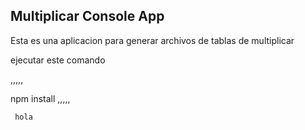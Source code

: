 

## Multiplicar Console App

Esta es una aplicacion para generar archivos de tablas de multiplicar

ejecutar este comando

,,,,,

npm install
,,,,,

     hola